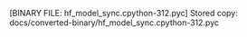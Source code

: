 [BINARY FILE: hf_model_sync.cpython-312.pyc]
Stored copy: docs/converted-binary/hf_model_sync.cpython-312.pyc
